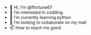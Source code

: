- 👋 Hi, I’m @ffortune67
- 👀 I’m interested in codding
- 🌱 I’m currently learning python
- 💞️ I’m looking to collaborate on my mail
- 📫 How to reach me good

<!---
ffortune67/ffortune67 is a ✨ special ✨ repository because its `README.md` (this file) appears on your GitHub profile.
You can click the Preview link to take a look at your changes.
--->
